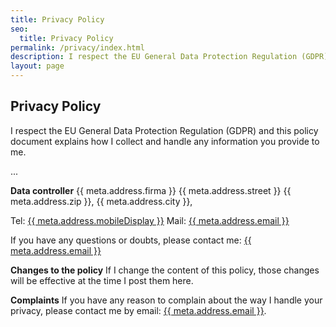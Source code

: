 ```yaml
---
title: Privacy Policy
seo:
  title: Privacy Policy
permalink: /privacy/index.html
description: I respect the EU General Data Protection Regulation (GDPR). This policy document explains how I collect and handle any information you provide to me.
layout: page
---
```


## Privacy Policy

I respect the EU General Data Protection Regulation (GDPR) and this policy document explains how I collect and handle any information you provide to me.

...

**Data controller**
{{ meta.address.firma }}
{{ meta.address.street }}
{{ meta.address.zip }}, {{ meta.address.city }},

Tel: <a href="tel:{{ meta.address.mobileCall }}">{{ meta.address.mobileDisplay }}</a>
Mail: <a href="mailto:{{ meta.address.email }}">{{ meta.address.email }}</a>

If you have any questions or doubts, please contact me: <a href="mailto:{{ meta.address.email }}">{{ meta.address.email }}</a>

**Changes to the policy**
If I change the content of this policy, those changes will be effective at the time I post them here.

**Complaints**
If you have any reason to complain about the way I handle your privacy, please contact me by email: <a href="mailto:{{ meta.address.email }}">{{ meta.address.email }}</a>.
